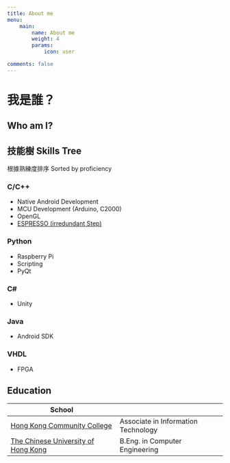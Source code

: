 ```yaml
---
title: About me
menu:
    main: 
        name: About me
        weight: 4
        params:
            icon: user

comments: false
---
```


# 我是誰？

## Who am I?

## 技能樹 Skills Tree

根據熟練度排序 Sorted by proficiency

### C/C++

- Native Android Development
- MCU Development (Arduino, C2000)
- OpenGL
- [ESPRESSO (irredundant Step)](https://github.com/OrangeEgg1937/irredundantStepESPRESSO)

### Python

- Raspberry Pi
- Scripting
- PyQt

### C#

- Unity

### Java

- Android SDK

### VHDL

- FPGA

## Education

| School                                                                                                       |                               |
| ----------------------------------------------------------------------------------------------------------------------- | ----------------------------------- |
| [Hong Kong Community College](https://www.hkcc-polyu.edu.hk/en/programmes/associate-degree/programmeDetails.php?sid=17) | Associate in Information Technology |
| [The Chinese University of Hong Kong](https://www.cse.cuhk.edu.hk/admission/cengn/)                                     | B.Eng. in Computer Engineering      |